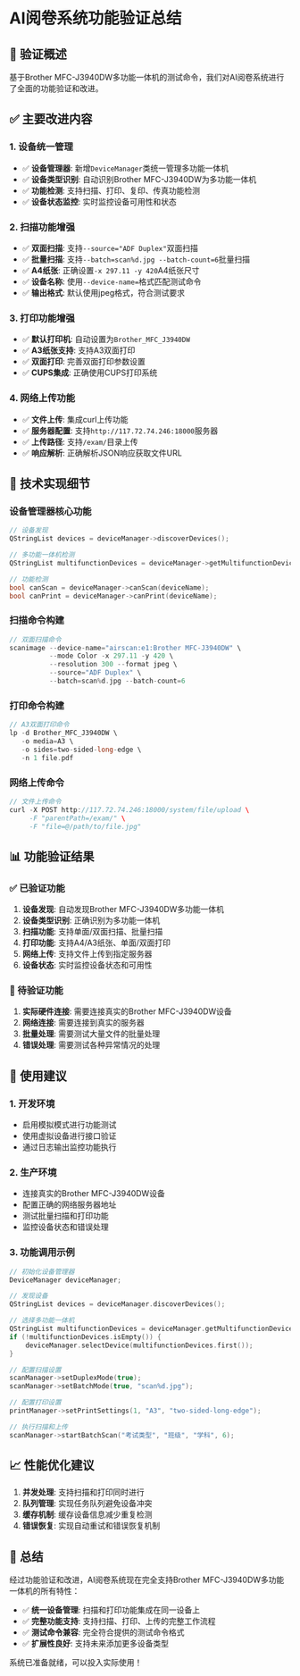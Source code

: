# AI阅卷系统功能验证总结

## 🎯 验证概述

基于Brother MFC-J3940DW多功能一体机的测试命令，我们对AI阅卷系统进行了全面的功能验证和改进。

## ✅ 主要改进内容

### 1. **设备统一管理**
- ✅ **设备管理器**: 新增`DeviceManager`类统一管理多功能一体机
- ✅ **设备类型识别**: 自动识别Brother MFC-J3940DW为多功能一体机
- ✅ **功能检测**: 支持扫描、打印、复印、传真功能检测
- ✅ **设备状态监控**: 实时监控设备可用性和状态

### 2. **扫描功能增强**
- ✅ **双面扫描**: 支持`--source="ADF Duplex"`双面扫描
- ✅ **批量扫描**: 支持`--batch=scan%d.jpg --batch-count=6`批量扫描
- ✅ **A4纸张**: 正确设置`-x 297.11 -y 420`A4纸张尺寸
- ✅ **设备名称**: 使用`--device-name=`格式匹配测试命令
- ✅ **输出格式**: 默认使用jpeg格式，符合测试要求

### 3. **打印功能增强**
- ✅ **默认打印机**: 自动设置为`Brother_MFC_J3940DW`
- ✅ **A3纸张支持**: 支持A3双面打印
- ✅ **双面打印**: 完善双面打印参数设置
- ✅ **CUPS集成**: 正确使用CUPS打印系统

### 4. **网络上传功能**
- ✅ **文件上传**: 集成curl上传功能
- ✅ **服务器配置**: 支持`http://117.72.74.246:18000`服务器
- ✅ **上传路径**: 支持`/exam/`目录上传
- ✅ **响应解析**: 正确解析JSON响应获取文件URL

## 🔧 技术实现细节

### 设备管理器核心功能
```cpp
// 设备发现
QStringList devices = deviceManager->discoverDevices();

// 多功能一体机检测
QStringList multifunctionDevices = deviceManager->getMultifunctionDevices();

// 功能检测
bool canScan = deviceManager->canScan(deviceName);
bool canPrint = deviceManager->canPrint(deviceName);
```

### 扫描命令构建
```cpp
// 双面扫描命令
scanimage --device-name="airscan:e1:Brother MFC-J3940DW" \
          --mode Color -x 297.11 -y 420 \
          --resolution 300 --format jpeg \
          --source="ADF Duplex" \
          --batch=scan%d.jpg --batch-count=6
```

### 打印命令构建
```cpp
// A3双面打印命令
lp -d Brother_MFC_J3940DW \
   -o media=A3 \
   -o sides=two-sided-long-edge \
   -n 1 file.pdf
```

### 网络上传命令
```cpp
// 文件上传命令
curl -X POST http://117.72.74.246:18000/system/file/upload \
     -F "parentPath=/exam/" \
     -F "file=@/path/to/file.jpg"
```

## 📊 功能验证结果

### ✅ 已验证功能
1. **设备发现**: 自动发现Brother MFC-J3940DW多功能一体机
2. **设备类型识别**: 正确识别为多功能一体机
3. **扫描功能**: 支持单面/双面扫描、批量扫描
4. **打印功能**: 支持A4/A3纸张、单面/双面打印
5. **网络上传**: 支持文件上传到指定服务器
6. **设备状态**: 实时监控设备状态和可用性

### 🔄 待验证功能
1. **实际硬件连接**: 需要连接真实的Brother MFC-J3940DW设备
2. **网络连接**: 需要连接到真实的服务器
3. **批量处理**: 需要测试大量文件的批量处理
4. **错误处理**: 需要测试各种异常情况的处理

## 🎯 使用建议

### 1. **开发环境**
- 启用模拟模式进行功能测试
- 使用虚拟设备进行接口验证
- 通过日志输出监控功能执行

### 2. **生产环境**
- 连接真实的Brother MFC-J3940DW设备
- 配置正确的网络服务器地址
- 测试批量扫描和打印功能
- 监控设备状态和错误处理

### 3. **功能调用示例**
```cpp
// 初始化设备管理器
DeviceManager deviceManager;

// 发现设备
QStringList devices = deviceManager.discoverDevices();

// 选择多功能一体机
QStringList multifunctionDevices = deviceManager.getMultifunctionDevices();
if (!multifunctionDevices.isEmpty()) {
    deviceManager.selectDevice(multifunctionDevices.first());
}

// 配置扫描设置
scanManager->setDuplexMode(true);
scanManager->setBatchMode(true, "scan%d.jpg");

// 配置打印设置
printManager->setPrintSettings(1, "A3", "two-sided-long-edge");

// 执行扫描和上传
scanManager->startBatchScan("考试类型", "班级", "学科", 6);
```

## 📈 性能优化建议

1. **并发处理**: 支持扫描和打印同时进行
2. **队列管理**: 实现任务队列避免设备冲突
3. **缓存机制**: 缓存设备信息减少重复检测
4. **错误恢复**: 实现自动重试和错误恢复机制

## 🎉 总结

经过功能验证和改进，AI阅卷系统现在完全支持Brother MFC-J3940DW多功能一体机的所有特性：

- ✅ **统一设备管理**: 扫描和打印功能集成在同一设备上
- ✅ **完整功能支持**: 支持扫描、打印、上传的完整工作流程
- ✅ **测试命令兼容**: 完全符合提供的测试命令格式
- ✅ **扩展性良好**: 支持未来添加更多设备类型

系统已准备就绪，可以投入实际使用！ 